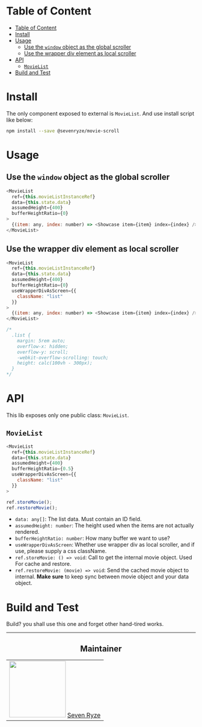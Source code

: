 # Table of Content

<!-- prettier-ignore-start -->

<!-- @import "[TOC]" {cmd="toc" depthFrom=1 depthTo=6 orderedList=false} -->

<!-- code_chunk_output -->

* [Table of Content](#table-of-content)
* [Install](#install)
* [Usage](#usage)
	* [Use the `window` object as the global scroller](#use-the-window-object-as-the-global-scroller)
	* [Use the wrapper div element as local scroller](#use-the-wrapper-div-element-as-local-scroller)
* [API](#api)
	* [`MovieList`](#movielist)
* [Build and Test](#build-and-test)

<!-- /code_chunk_output -->

<!-- prettier-ignore-end -->

# Install

The only component exposed to external is `MovieList`. And use install script like below:

```bash
npm install --save @sevenryze/movie-scroll
```

# Usage

## Use the `window` object as the global scroller

```JavaScript
<MovieList
  ref={this.movieListInstanceRef}
  data={this.state.data}
  assumedHeight={400}
  bufferHeightRatio={0}
>
  {(item: any, index: number) => <Showcase item={item} index={index} />}
</MovieList>
```

## Use the wrapper div element as local scroller

```JavaScript
<MovieList
  ref={this.movieListInstanceRef}
  data={this.state.data}
  assumedHeight={400}
  bufferHeightRatio={0}
  useWrapperDivAsScreen={{
    className: "list"
  }}
>
  {(item: any, index: number) => <Showcase item={item} index={index} />}
</MovieList>

/*
  .list {
    margin: 5rem auto;
    overflow-x: hidden;
    overflow-y: scroll;
    -webkit-overflow-scrolling: touch;
    height: calc(100vh - 300px);
  }
*/
```

# API

This lib exposes only one public class: `MovieList`.

## `MovieList`

```JavaScript
<MovieList
  ref={this.movieListInstanceRef}
  data={this.state.data}
  assumedHeight={400}
  bufferHeightRatio={0.5}
  useWrapperDivAsScreen={{
    className: "list"
  }}
>

ref.storeMovie();
ref.restoreMovie();
```

- `data: any[]`: The list data. Must contain an ID field.
- `assumedHeight: number`: The height used when the items are not actually rendered.
- `bufferHeightRatio: number`: How many buffer we want to use?
- `useWrapperDivAsScreen`: Whether use wrapper div as local scroller, and if use, please supply a css className.
- `ref.storeMovie: () => void`: Call to get the internal movie object. Used For cache and restore.
- `ref.restoreMovie: (movie) => void`: Send the cached movie object to internal. **Make sure** to keep sync between movie object and your data object.

# Build and Test

Build? you shall use this one and forget other hand-tired works.

---

<h2 align="center">Maintainer</h2>

<table>
  <tbody>
    <tr>
      <td align="center">
        <img width="150" height="150" src="https://avatars.githubusercontent.com/sevenryze?v=3">
        <a href="https://github.com/sevenryze">Seven Ryze</a>
      </td>
    </tr>
  </tbody>
</table>
